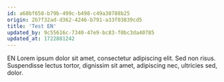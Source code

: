 ```yaml
---
id: a60bf658-b79b-499c-b498-c49a30788b25
origin: 2b7f32ad-d362-4246-b791-a33f03839cd5
title: 'Test EN'
updated_by: 9c55616c-7340-47e9-bc83-f0bc3da40785
updated_at: 1722881242
---
```

EN Lorem ipsum dolor sit amet, consectetur adipiscing elit. Sed non risus. Suspendisse lectus tortor, dignissim sit amet, adipiscing nec, ultricies sed, dolor.